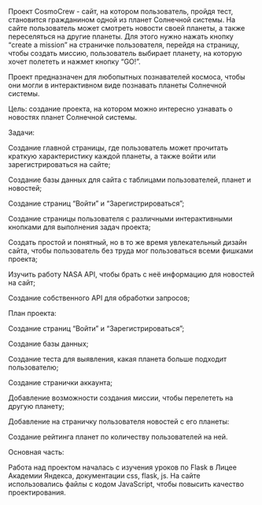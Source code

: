 Проект CosmoCrew - сайт, на котором пользователь, пройдя тест, становится гражданином одной из планет Солнечной системы. На сайте пользователь может смотреть новости своей планеты, а также переселяться на другие планеты. Для этого нужно нажать кнопку “create a mission” на страничке пользователя, перейдя на страницу, чтобы создать миссию, пользователь выбирает планету, на которую хочет полететь и нажмет кнопку “GO!”. 

Проект предназначен для любопытных познавателей космоса, чтобы они могли в интерактивном виде познавать планеты Солнечной системы. 

Цель: создание проекта, на котором можно интересно узнавать о новостях планет Солнечной системы. 

Задачи: 

Создание главной страницы, где пользователь может прочитать краткую характеристику каждой планеты, а также войти или зарегистрироваться на сайте; 

Создание базы данных для сайта с таблицами пользователей, планет и новостей; 

Создание страниц “Войти” и “Зарегистрироваться”; 

Создание страницы пользователя с различными интерактивными кнопками для выполнения задач проекта; 

Создать простой и понятный, но в то же время увлекательный дизайн сайта, чтобы пользователь без труда мог пользоваться всеми фишками проекта; 

Изучить работу NASA API, чтобы брать с неё информацию для новостей на сайт; 

Создание собственного API для обработки запросов; 

 

План проекта: 

Создание страниц “Войти” и “Зарегистрироваться”; 

Создание базы данных; 

Создание теста для выявления, какая планета больше подходит пользователю; 

Создание странички аккаунта; 

Добавление возможности создания миссии, чтобы перелететь на другую планету; 

Добавление на страничку пользователя новостей с его планеты: 

Создание рейтинга планет по количеству пользователей на ней. 

Основная часть: 

Работа над проектом началась с изучения уроков по Flask в Лицее Академии Яндекса, документации css, flask, js. На сайте использовались файлы с кодом JavaScript, чтобы повысить качество проектирования. 

 

